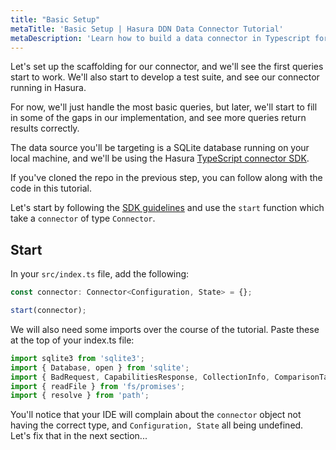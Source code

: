 ```yaml
---
title: "Basic Setup"
metaTitle: 'Basic Setup | Hasura DDN Data Connector Tutorial'
metaDescription: 'Learn how to build a data connector in Typescript for Hasura DDN'
---
```


Let's set up the scaffolding for our connector, and we'll see the first queries start to work. We'll also start to
develop a test suite, and see our connector running in Hasura.

For now, we'll just handle the most basic queries, but later, we'll start to fill in some of the gaps in our
implementation, and see more queries return results correctly. 

[//]: # (TODO: This: "We'll also cover topics such as metrics, connector configuration, error reporting, and tracing.
" is not implemented - possibly Phil Freeman will do this in the future?)

The data source you'll be targeting is a SQLite database running on your local machine, and we'll be using the Hasura
[TypeScript connector SDK](https://github.com/hasura/ndc-sdk-typescript).

If you've cloned the repo in the previous step, you can follow along with the code in this tutorial.

Let's start by following the [SDK guidelines](https://github.com/hasura/ndc-sdk-typescript) and use the `start`
function which take a `connector` of type `Connector`.

## Start

In your `src/index.ts` file, add the following:

```typescript
const connector: Connector<Configuration, State> = {};

start(connector);
```

We will also need some imports over the course of the tutorial. Paste these at the top of your index.ts file:

```typescript
import sqlite3 from 'sqlite3';
import { Database, open } from 'sqlite';
import { BadRequest, CapabilitiesResponse, CollectionInfo, ComparisonTarget, ComparisonValue, Connector, ExplainResponse, Expression, ForeignKeyConstraint, InternalServerError, MutationRequest, MutationResponse, NotSupported, ObjectField, ObjectType, OrderByElement, Query, QueryRequest, QueryResponse, Relationship, RowFieldValue, ScalarType, SchemaResponse, start } from "@hasura/ndc-sdk-typescript";
import { readFile } from 'fs/promises';
import { resolve } from 'path';
```

You'll notice that your IDE will complain about the `connector` object not having the correct type, and 
`Configuration, State` all being undefined. Let's fix that in the next section...